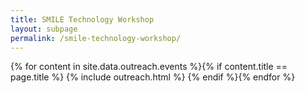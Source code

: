 ```yaml
---
title: SMILE Technology Workshop
layout: subpage
permalink: /smile-technology-workshop/
---
```


<!-- Main -->
{% for content in site.data.outreach.events %}{% if content.title == page.title %}
  {% include outreach.html %}
{% endif %}{% endfor %}
